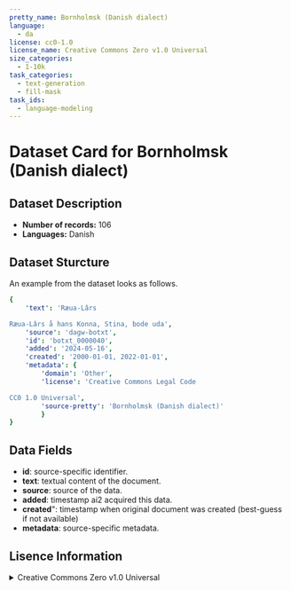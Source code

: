 ```yaml
---
pretty_name: Bornholmsk (Danish dialect)
language:
  - da
license: cc0-1.0
license_name: Creative Commons Zero v1.0 Universal
size_categories:
  - 1-10k
task_categories:
  - text-generation
  - fill-mask
task_ids:
  - language-modeling
---
```

# Dataset Card for Bornholmsk (Danish dialect)
## Dataset Description
- **Number of records:** 106
- **Languages:** Danish
## Dataset Sturcture
An example from the dataset looks as follows.
```yaml
{
    'text': 'Ræua-Lârs

Ræua-Lârs å hans Konna, Stina, bode uda',
    'source': 'dagw-botxt',
    'id': 'botxt_0000040',
    'added': '2024-05-16',
    'created': '2000-01-01, 2022-01-01',
    'metadata': {
        'domain': 'Other',
        'license': 'Creative Commons Legal Code

CC0 1.0 Universal',
        'source-pretty': 'Bornholmsk (Danish dialect)'
        }
}
```

## Data Fields

- **id**: source-specific identifier.
- **text**: textual content of the document.
- **source**: source of the data.
- **added**: timestamp ai2 acquired this data.
- **created**": timestamp when original document was created (best-guess if not available)
- **metadata**: source-specific metadata.

## Lisence Information
<details>
<summary>Creative Commons Zero v1.0 Universal</summary>
<p>
Creative Commons Legal Code

CC0 1.0 Universal
</p>
</details>
